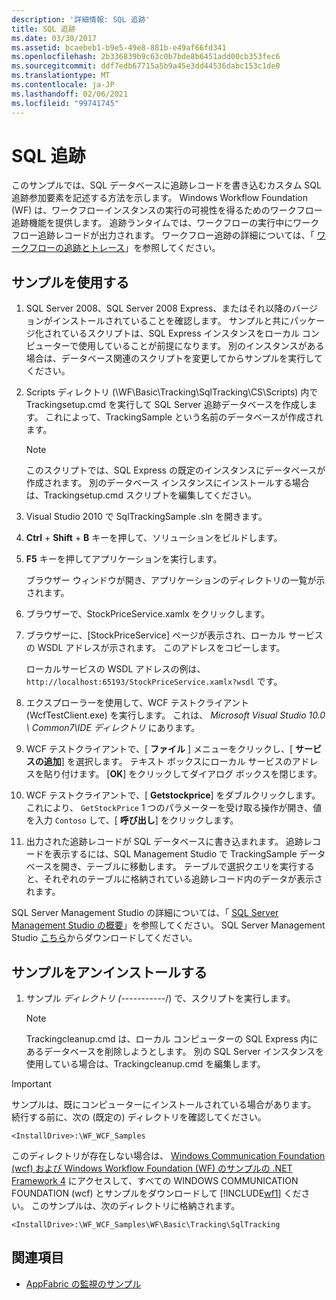 ```yaml
---
description: '詳細情報: SQL 追跡'
title: SQL 追跡
ms.date: 03/30/2017
ms.assetid: bcaebeb1-b9e5-49e8-881b-e49af66fd341
ms.openlocfilehash: 2b336839b9c63c0b7bde8b6451add00cb353fec6
ms.sourcegitcommit: ddf7edb67715a5b9a45e3dd44536dabc153c1de0
ms.translationtype: MT
ms.contentlocale: ja-JP
ms.lasthandoff: 02/06/2021
ms.locfileid: "99741745"
---
```

# <a name="sql-tracking"></a>SQL 追跡

このサンプルでは、SQL データベースに追跡レコードを書き込むカスタム SQL 追跡参加要素を記述する方法を示します。 Windows Workflow Foundation (WF) は、ワークフローインスタンスの実行の可視性を得るためのワークフロー追跡機能を提供します。 追跡ランタイムでは、ワークフローの実行中にワークフロー追跡レコードが出力されます。 ワークフロー追跡の詳細については、「 [ワークフローの追跡とトレース](../workflow-tracking-and-tracing.md)」を参照してください。

## <a name="use-the-sample"></a>サンプルを使用する

1. SQL Server 2008、SQL Server 2008 Express、またはそれ以降のバージョンがインストールされていることを確認します。 サンプルと共にパッケージ化されているスクリプトは、SQL Express インスタンスをローカル コンピューターで使用していることが前提になります。 別のインスタンスがある場合は、データベース関連のスクリプトを変更してからサンプルを実行してください。

2. Scripts ディレクトリ (\WF\Basic\Tracking\SqlTracking\CS\Scripts) 内で Trackingsetup.cmd を実行して SQL Server 追跡データベースを作成します。 これによって、TrackingSample という名前のデータベースが作成されます。

   > [!NOTE]
   > このスクリプトでは、SQL Express の既定のインスタンスにデータベースが作成されます。 別のデータベース インスタンスにインストールする場合は、Trackingsetup.cmd スクリプトを編集してください。

3. Visual Studio 2010 で SqlTrackingSample .sln を開きます。

4. **Ctrl** + **Shift** + **B** キーを押して、ソリューションをビルドします。

5. **F5** キーを押してアプリケーションを実行します。

   ブラウザー ウィンドウが開き、アプリケーションのディレクトリの一覧が示されます。

6. ブラウザーで、StockPriceService.xamlx をクリックします。

7. ブラウザーに、[StockPriceService] ページが表示され、ローカル サービスの WSDL アドレスが示されます。 このアドレスをコピーします。

   ローカルサービスの WSDL アドレスの例は、 `http://localhost:65193/StockPriceService.xamlx?wsdl` です。

8. エクスプローラーを使用して、WCF テストクライアント (WcfTestClient.exe) を実行します。 これは、 *Microsoft Visual Studio 10.0 \ Common7\IDE ディレクトリ* にあります。

9. WCF テストクライアントで、[ **ファイル** ] メニューをクリックし、[ **サービスの追加**] を選択します。 テキスト ボックスにローカル サービスのアドレスを貼り付けます。 [**OK**] をクリックしてダイアログ ボックスを閉じます。

10. WCF テストクライアントで、[ **Getstockprice**] をダブルクリックします。 これにより、 `GetStockPrice` 1 つのパラメーターを受け取る操作が開き、値を入力 `Contoso` して、[ **呼び出し**] をクリックします。

11. 出力された追跡レコードが SQL データベースに書き込まれます。 追跡レコードを表示するには、SQL Management Studio で TrackingSample データベースを開き、テーブルに移動します。 テーブルで選択クエリを実行すると、それぞれのテーブルに格納されている追跡レコード内のデータが表示されます。

   SQL Server Management Studio の詳細については、「 [SQL Server Management Studio の概要](/sql/ssms/sql-server-management-studio-ssms)」を参照してください。 SQL Server Management Studio [こちら](https://aka.ms/ssmsfullsetup)からダウンロードしてください。

## <a name="uninstall-the-sample"></a>サンプルをアンインストールする

1. サンプル *ディレクトリ (-*----------/) で、スクリプトを実行します。

    > [!NOTE]
    > Trackingcleanup.cmd は、ローカル コンピューターの SQL Express 内にあるデータベースを削除しようとします。 別の SQL Server インスタンスを使用している場合は、Trackingcleanup.cmd を編集します。

> [!IMPORTANT]
> サンプルは、既にコンピューターにインストールされている場合があります。 続行する前に、次の (既定の) ディレクトリを確認してください。
>
> `<InstallDrive>:\WF_WCF_Samples`
>
> このディレクトリが存在しない場合は、 [Windows Communication Foundation (wcf) および Windows Workflow Foundation (WF) のサンプルの .NET Framework 4](https://www.microsoft.com/download/details.aspx?id=21459) にアクセスして、すべての WINDOWS COMMUNICATION FOUNDATION (wcf) とサンプルをダウンロードして [!INCLUDE[wf1](../../../../includes/wf1-md.md)] ください。 このサンプルは、次のディレクトリに格納されます。
>
> `<InstallDrive>:\WF_WCF_Samples\WF\Basic\Tracking\SqlTracking`

## <a name="see-also"></a>関連項目

- [AppFabric の監視のサンプル](/previous-versions/appfabric/ff383407(v=azure.10))
